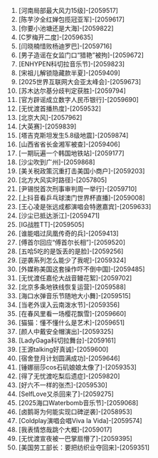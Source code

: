 
1. [河南局部最大风力15级]-[2059517]
1. [陈芋汐全红婵包揽冠亚军]-[2059617]
1. [你要小池塘还是大海]-[2059822]
1. [C罗梅开二度]-[2059635]
1. [闫晓楠惜败杨迪罗巴]-[2059716]
1. [男子造谣在女监门口“猎艳”被拘]-[2059672]
1. [ENHYPEN科切拉音乐节]-[2059823]
1. [宋祖儿解锁隐藏款半夏]-[2059409]
1. [2025世界互联网大会亚太峰会]-[2059673]
1. [苏木达尔基分歧判定获胜]-[2059794]
1. [官方辟谣成立数字人民币银行]-[2059690]
1. [无忧渡首播热度]-[2059532]
1. [北京大风]-[2057962]
1. [大英赛]-[2059839]
1. [塔吉克斯坦发生5.8级地震]-[2059874]
1. [山西省省长金湘军被查]-[2059406]
1. [一期玩遍一个韩国地铁站]-[2059177]
1. [沙尘吹到广州]-[2059868]
1. [美关税政策沉重打击美国小商户]-[2059203]
1. [北方大风实时路径]-[2057805]
1. [尹锡悦首次刑事审判周一举行]-[2059710]
1. [上抖音看乒乓球澳门世界杯直播]-[2059008]
1. [王心凌是张远成都演唱会特邀嘉宾]-[2059633]
1. [沙尘已抵达浙江]-[2059471]
1. [IG战胜TT]-[2059505]
1. [谁能唱过凤凰传奇的兵]-[2059413]
1. [傅首尔回应“傅首尔长相”]-[2059520]
1. [五哈5吃的是饭丢的是脸]-[2059256]
1. [逆袭系列怎么能少了我呢]-[2059324]
1. [外媒称美国这套操作吓不倒中国]-[2059485]
1. [无忧渡任嘉伦大战音鳗花絮]-[2059702]
1. [北京多条地铁线恢复运营]-[2059588]
1. [海口水弹音乐节随地大小舞]-[2059515]
1. [当老外误入云南泼水节]-[2059356]
1. [在春风里看一场樱花飘雪]-[2059660]
1. [猫猫：懂不懂什么是艺术]-[2059651]
1. [颜人中戴安全帽演出]-[2059325]
1. [LadyGaga科切拉舞台]-[2059161]
1. [王源talking好真诚]-[2059600]
1. [宿舍登月计划圆满成功]-[2059646]
1. [锤娜丽莎cos石矶娘娘太像了]-[2059353]
1. [得了无忧渡吃梨后遗症]-[2059820]
1. [好六不一样的张杰]-[2059530]
1. [SelfLove又杀回来了]-[2059275]
1. [2025海口Waterbomb音乐节]-[2059068]
1. [卤鹅哥为何能实现口碑逆袭]-[2058953]
1. [Coldplay演唱会唱Viva la Vida]-[2059574]
1. [我表情悠哉跳个大概]-[2059017]
1. [无忧渡宣夜被一巴掌扇懵了]-[2059395]
1. [美国劳工部长：要把纺织业夺回来]-[2059351]